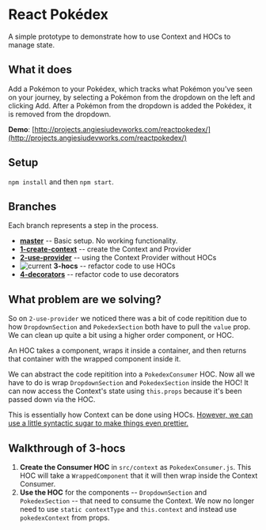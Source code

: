 # React Pokédex 
A simple prototype to demonstrate how to use Context and HOCs to manage state.

## What it does
Add a Pokémon to your Pokédex, which tracks what Pokémon you've seen on your journey, by selecting a Pokémon from the dropdown on the left and clicking Add. After a Pokémon from the dropdown is added the Pokédex, it is removed from the dropdown.

**Demo**: [http://projects.angiesiudevworks.com/reactpokedex/](http://projects.angiesiudevworks.com/reactpokedex/)

## Setup
`npm install` and then `npm start`.

## Branches
Each branch represents a step in the process.

- **[master](https://github.com/siuangie91/react-pokedex/tree/master)** -- Basic setup. No working functionality.
- **[1-create-context](https://github.com/siuangie91/react-pokedex/tree/1-create-context)** -- create the Context and Provider
- **[2-use-provider](https://github.com/siuangie91/react-pokedex/tree/2-use-provider)** -- using the Context Provider without HOCs
- ![current](https://img.shields.io/badge/current-blue.svg) **3-hocs** -- refactor code to use HOCs
- **[4-decorators](https://github.com/siuangie91/react-pokedex/tree/4-decorators)** -- refactor code to use decorators

## What problem are we solving?
So on `2-use-provider` we noticed there was a bit of code repitition due to how `DropdownSection` and `PokedexSection` both have to pull the `value` prop. We can clean up quite a bit using a higher order component, or HOC. 

An HOC takes a component, wraps it inside a container, and then returns that container with the wrapped component inside it. 

We can abstract the code repitition into a `PokedexConsumer` HOC. Now all we have to do is wrap `DropdownSection` and `PokedexSection` inside the HOC! It can now access the Context's state using `this.props` because it's been passed down via the HOC.

This is essentially how Context can be done using HOCs. [However, we can use a little syntactic sugar to make things even prettier.](https://github.com/siuangie91/react-pokedex/tree/4-decorators)

## Walkthrough of 3-hocs
1. **Create the Consumer HOC** in `src/context` as `PokedexConsumer.js`. This HOC will take a `WrappedComponent` that it will then wrap inside the Context Consumer.
2. **Use the HOC** for the components -- `DropdownSection` and `PokedexSection` -- that need to consume the Context. We now no longer need to use `static contextType` and `this.context` and instead use `pokedexContext` from props.